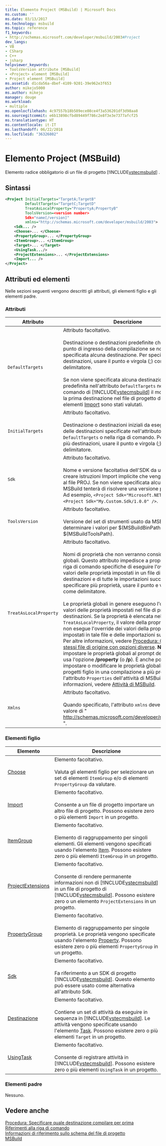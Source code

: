 ```yaml
---
title: Elemento Project (MSBuild) | Microsoft Docs
ms.custom: ''
ms.date: 03/13/2017
ms.technology: msbuild
ms.topic: reference
f1_keywords:
- http://schemas.microsoft.com/developer/msbuild/2003#Project
dev_langs:
- VB
- CSharp
- C++
- jsharp
helpviewer_keywords:
- ToolsVersion attribute [MSBuild]
- <Project> element [MSBuild]
- Project element [MSBuild]
ms.assetid: d1cda56a-dbef-4109-9201-39e962e3f653
author: mikejo5000
ms.author: mikejo
manager: douge
ms.workload:
- multiple
ms.openlocfilehash: 4c97557b18b589ece08ce4f3a536201df3d98aa8
ms.sourcegitcommit: e6b13898cfbd89449f786c2e8f3e3e7377afcf25
ms.translationtype: HT
ms.contentlocale: it-IT
ms.lasthandoff: 06/22/2018
ms.locfileid: "36326802"
---
```

# <a name="project-element-msbuild"></a>Elemento Project (MSBuild)
Elemento radice obbligatorio di un file di progetto [!INCLUDE[vstecmsbuild](../extensibility/internals/includes/vstecmsbuild_md.md)] .  

## <a name="syntax"></a>Sintassi  

```xml  
<Project InitialTargets="TargetA;TargetB"  
         DefaultTargets="TargetC;TargetD"  
         TreatAsLocalProperty="PropertyA;PropertyB"  
         ToolsVersion=<version number>
         Sdk="name[/version]"
         xmlns="http://schemas.microsoft.com/developer/msbuild/2003">  
    <Sdk... />
    <Choose>... </Choose>  
    <PropertyGroup>... </PropertyGroup>  
    <ItemGroup>... </ItemGroup>  
    <Target>... </Target>  
    <UsingTask.../>  
    <ProjectExtensions>... </ProjectExtensions>  
    <Import... />  
</Project>  
```  

## <a name="attributes-and-elements"></a>Attributi ed elementi  
 Nelle sezioni seguenti vengono descritti gli attributi, gli elementi figlio e gli elementi padre.  

### <a name="attributes"></a>Attributi  

|Attributo|Descrizione|  
|---------------|-----------------|  
|`DefaultTargets`|Attributo facoltativo.<br /><br /> Destinazione o destinazioni predefinite che saranno il punto di ingresso della compilazione se non è stata specificata alcuna destinazione. Per specificare più destinazioni, usare il punto e virgola (;) come delimitatore.<br /><br /> Se non viene specificata alcuna destinazione predefinita nell'attributo `DefaultTargets` né nella riga di comando di [!INCLUDE[vstecmsbuild](../extensibility/internals/includes/vstecmsbuild_md.md)] il motore esegue la prima destinazione nel file di progetto dopo che gli elementi [Import](../msbuild/import-element-msbuild.md) sono stati valutati.|  
|`InitialTargets`|Attributo facoltativo.<br /><br /> Destinazione o destinazioni iniziali da eseguire prima delle destinazioni specificate nell'attributo `DefaultTargets` o nella riga di comando. Per specificare più destinazioni, usare il punto e virgola (;) come delimitatore.|  
|`Sdk`|Attributo facoltativo. <br /><br /> Nome e versione facoltativa dell'SDK da usare per creare istruzioni Import implicite che vengono aggiunte al file PROJ. Se non viene specificata alcuna versione, MSBuild tenterà di risolvere una versione predefinita.  Ad esempio, `<Project Sdk="Microsoft.NET.Sdk" />` o `<Project Sdk="My.Custom.Sdk/1.0.0" />`.|  
|`ToolsVersion`|Attributo facoltativo.<br /><br /> Versione del set di strumenti usato da MSBuild per determinare i valori per $(MSBuildBinPath) e $(MSBuildToolsPath).|  
|`TreatAsLocalProperty`|Attributo facoltativo.<br /><br /> Nomi di proprietà che non verranno considerati come globali. Questo attributo impedisce a proprietà della riga di comando specifiche di eseguire l'override dei valori delle proprietà impostati in un file di progetto o di destinazioni e di tutte le importazioni successive. Per specificare più proprietà, usare il punto e virgola (;) come delimitatore.<br /><br /> Le proprietà globali in genere eseguono l'override dei valori delle proprietà impostati nel file di progetto o di destinazioni. Se la proprietà è elencata nel valore `TreatAsLocalProperty`, il valore della proprietà globale non esegue l'override dei valori della proprietà impostati in tale file e delle importazioni successive. Per altre informazioni, vedere [Procedura: Compilare gli stessi file di origine con opzioni diverse](../msbuild/how-to-build-the-same-source-files-with-different-options.md). **Nota:** per impostare le proprietà globali al prompt dei comandi, si usa l'opzione **/property** (o **/p**). È anche possibile impostare o modificare le proprietà globali per i progetti figlio in una compilazione a più progetti usando l'attributo `Properties` dell'attività di MSBuild. Per altre informazioni, vedere [Attività di MSBuild](../msbuild/msbuild-task.md).|  
|`Xmlns`|Attributo facoltativo.<br /><br /> Quando specificato, l'attributo `xmlns` deve avere il valore di " http://schemas.microsoft.com/developer/msbuild/2003 ".|  

### <a name="child-elements"></a>Elementi figlio  

|Elemento|Descrizione|  
|-------------|-----------------|  
|[Choose](../msbuild/choose-element-msbuild.md)|Elemento facoltativo.<br /><br /> Valuta gli elementi figlio per selezionare un set di elementi `ItemGroup` e/o di elementi `PropertyGroup` da valutare.|  
|[Import](../msbuild/import-element-msbuild.md)|Elemento facoltativo.<br /><br /> Consente a un file di progetto importare un altro file di progetto. Possono esistere zero o più elementi `Import` in un progetto.|  
|[ItemGroup](../msbuild/itemgroup-element-msbuild.md)|Elemento facoltativo.<br /><br /> Elemento di raggruppamento per singoli elementi. Gli elementi vengono specificati usando l'elemento [Item](../msbuild/item-element-msbuild.md). Possono esistere zero o più elementi `ItemGroup` in un progetto.|  
|[ProjectExtensions](../msbuild/projectextensions-element-msbuild.md)|Elemento facoltativo.<br /><br /> Consente di rendere permanente informazioni non di [!INCLUDE[vstecmsbuild](../extensibility/internals/includes/vstecmsbuild_md.md)] in un file di progetto di [!INCLUDE[vstecmsbuild](../extensibility/internals/includes/vstecmsbuild_md.md)]. Possono esistere zero o un elemento `ProjectExtensions` in un progetto.|  
|[PropertyGroup](../msbuild/propertygroup-element-msbuild.md)|Elemento facoltativo.<br /><br /> Elemento di raggruppamento per singole proprietà. Le proprietà vengono specificate usando l'elemento [Property](../msbuild/property-element-msbuild.md). Possono esistere zero o più elementi `PropertyGroup` in un progetto.|
|[Sdk](../msbuild/sdk-element-msbuild.md)|Elemento facoltativo.<br /><br /> Fa riferimento a un SDK di progetto [!INCLUDE[vstecmsbuild](../extensibility/internals/includes/vstecmsbuild_md.md)].  Questo elemento può essere usato come alternativa all'attributo Sdk.|  
|[Destinazione](../msbuild/target-element-msbuild.md)|Elemento facoltativo.<br /><br /> Contiene un set di attività da eseguire in sequenza in [!INCLUDE[vstecmsbuild](../extensibility/internals/includes/vstecmsbuild_md.md)]. Le attività vengono specificate usando l'elemento [Task](../msbuild/task-element-msbuild.md). Possono esistere zero o più elementi `Target` in un progetto.|  
|[UsingTask](../msbuild/usingtask-element-msbuild.md)|Elemento facoltativo.<br /><br /> Consente di registrare attività in [!INCLUDE[vstecmsbuild](../extensibility/internals/includes/vstecmsbuild_md.md)]. Possono esistere zero o più elementi `UsingTask` in un progetto.|  

### <a name="parent-elements"></a>Elementi padre  
 Nessuno.  

## <a name="see-also"></a>Vedere anche  
 [Procedura: Specificare quale destinazione compilare per prima](../msbuild/how-to-specify-which-target-to-build-first.md)   
 [Riferimenti alla riga di comando](../msbuild/msbuild-command-line-reference.md)   
 [Informazioni di riferimento sullo schema del file di progetto](../msbuild/msbuild-project-file-schema-reference.md)   
 [MSBuild](../msbuild/msbuild.md)
